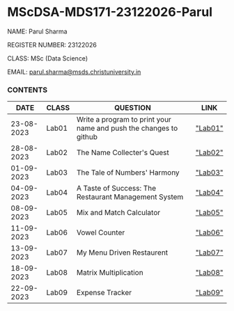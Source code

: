# MScDSA-MDS171-23122026-Parul

NAME: Parul Sharma

REGISTER NUMBER: 23122026

CLASS: MSc (Data Science)

EMAIL: parul.sharma@msds.christuniversity.in

### **CONTENTS**

|DATE|CLASS|QUESTION|LINK|
|------------|--------|---------------------------------------------|------------------|
|23-08-2023|Lab01|Write a program to print your name and push the changes to github|["Lab01"](Lab01/Lab01.ipynb)
|28-08-2023|Lab02|The Name Collecter's Quest|["Lab02"](Lab02/Lab02.ipynb)
|01-09-2023|Lab03|The Tale of Numbers' Harmony|["Lab03"](Lab03/Lab03.ipynb)
|04-09-2023|Lab04|A Taste of Success: The Restaurant Management System|["Lab04"](Lab04/Lab04.ipynb)
|08-09-2023|Lab05|Mix and Match Calculator|["Lab05"](Lab05/Lab05.ipynb)
|11-09-2023|Lab06|Vowel Counter|["Lab06"](Lab06/Lab06.ipynb)
|13-09-2023|Lab07|My Menu Driven Restaurent|["Lab07"](Lab07/Lab07.ipynb)
|18-09-2023|Lab08|Matrix Multiplication|["Lab08"](Lab08/Lab08.ipynb)
|22-09-2023|Lab09|Expense Tracker|["Lab09"](Lab09/Lab09.ipynb)
